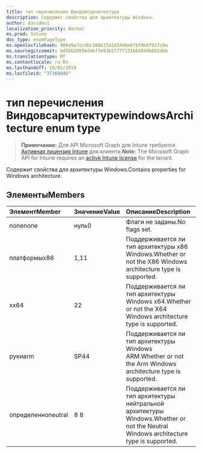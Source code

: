```yaml
---
title: тип перечисления Виндовсарчитектуре
description: Содержит свойства для архитектуры Windows.
author: davidmu1
localization_priority: Normal
ms.prod: Intune
doc_type: enumPageType
ms.openlocfilehash: 90649a7ecdbc108e15a1d34d0ebfbf9b6f91fc9a
ms.sourcegitcommit: bd5bb20856d4bffe93b2f77f131664849b602dbb
ms.translationtype: MT
ms.contentlocale: ru-RU
ms.lasthandoff: 10/02/2019
ms.locfileid: "37369046"
---
```

# <a name="windowsarchitecture-enum-type"></a><span data-ttu-id="424c8-103">тип перечисления Виндовсарчитектуре</span><span class="sxs-lookup"><span data-stu-id="424c8-103">windowsArchitecture enum type</span></span>

> <span data-ttu-id="424c8-104">**Примечание:** Для API Microsoft Graph для Intune требуется [Активная лицензия Intune](https://go.microsoft.com/fwlink/?linkid=839381) для клиента.</span><span class="sxs-lookup"><span data-stu-id="424c8-104">**Note:** The Microsoft Graph API for Intune requires an [active Intune license](https://go.microsoft.com/fwlink/?linkid=839381) for the tenant.</span></span>

<span data-ttu-id="424c8-105">Содержит свойства для архитектуры Windows.</span><span class="sxs-lookup"><span data-stu-id="424c8-105">Contains properties for Windows architecture.</span></span>

## <a name="members"></a><span data-ttu-id="424c8-106">Элементы</span><span class="sxs-lookup"><span data-stu-id="424c8-106">Members</span></span>
|<span data-ttu-id="424c8-107">Элемент</span><span class="sxs-lookup"><span data-stu-id="424c8-107">Member</span></span>|<span data-ttu-id="424c8-108">Значение</span><span class="sxs-lookup"><span data-stu-id="424c8-108">Value</span></span>|<span data-ttu-id="424c8-109">Описание</span><span class="sxs-lookup"><span data-stu-id="424c8-109">Description</span></span>|
|:---|:---|:---|
|<span data-ttu-id="424c8-110">none</span><span class="sxs-lookup"><span data-stu-id="424c8-110">none</span></span>|<span data-ttu-id="424c8-111">нуль</span><span class="sxs-lookup"><span data-stu-id="424c8-111">0</span></span>|<span data-ttu-id="424c8-112">Флаги не заданы.</span><span class="sxs-lookup"><span data-stu-id="424c8-112">No flags set.</span></span>|
|<span data-ttu-id="424c8-113">платформы</span><span class="sxs-lookup"><span data-stu-id="424c8-113">x86</span></span>|<span data-ttu-id="424c8-114">1,1</span><span class="sxs-lookup"><span data-stu-id="424c8-114">1</span></span>|<span data-ttu-id="424c8-115">Поддерживается ли тип архитектуры x86 Windows.</span><span class="sxs-lookup"><span data-stu-id="424c8-115">Whether or not the X86 Windows architecture type is supported.</span></span>|
|<span data-ttu-id="424c8-116">x</span><span class="sxs-lookup"><span data-stu-id="424c8-116">x64</span></span>|<span data-ttu-id="424c8-117">2</span><span class="sxs-lookup"><span data-stu-id="424c8-117">2</span></span>|<span data-ttu-id="424c8-118">Поддерживается ли тип архитектуры Windows x64.</span><span class="sxs-lookup"><span data-stu-id="424c8-118">Whether or not the X64 Windows architecture type is supported.</span></span>|
|<span data-ttu-id="424c8-119">руки</span><span class="sxs-lookup"><span data-stu-id="424c8-119">arm</span></span>|<span data-ttu-id="424c8-120">SP4</span><span class="sxs-lookup"><span data-stu-id="424c8-120">4</span></span>|<span data-ttu-id="424c8-121">Поддерживается ли тип архитектуры Windows ARM.</span><span class="sxs-lookup"><span data-stu-id="424c8-121">Whether or not the Arm Windows architecture type is supported.</span></span>|
|<span data-ttu-id="424c8-122">определенно</span><span class="sxs-lookup"><span data-stu-id="424c8-122">neutral</span></span>|<span data-ttu-id="424c8-123">8 </span><span class="sxs-lookup"><span data-stu-id="424c8-123">8</span></span>|<span data-ttu-id="424c8-124">Поддерживается ли тип архитектуры нейтральной архитектуры Windows.</span><span class="sxs-lookup"><span data-stu-id="424c8-124">Whether or not the Neutral Windows architecture type is supported.</span></span>|




